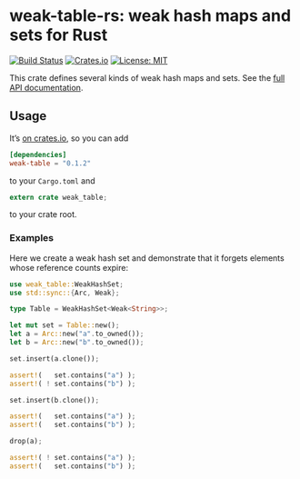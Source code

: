 # weak-table-rs: weak hash maps and sets for Rust

[![Build Status](https://travis-ci.org/tov/weak-table-rs.svg?branch=master)](https://travis-ci.org/tov/weak-table-rs)
[![Crates.io](https://img.shields.io/crates/v/weak-table.svg?maxAge=2592000)](https://crates.io/crates/weak-table)
[![License: MIT](https://img.shields.io/badge/license-MIT-blue.svg)](LICENSE-MIT)

This crate defines several kinds of weak hash maps and sets. See 
the [full API documentation](https://tov.github.io/weak-table-rs/).

## Usage

It’s [on crates.io](https://crates.io/crates/weak-table),
so you can add

```toml
[dependencies]
weak-table = "0.1.2"
```

to your `Cargo.toml` and

```rust
extern crate weak_table;
```

to your crate root.

### Examples

Here we create a weak hash set and demonstrate that it forgets elements
whose reference counts expire:

```rust
use weak_table::WeakHashSet;
use std::sync::{Arc, Weak};

type Table = WeakHashSet<Weak<String>>;

let mut set = Table::new();
let a = Arc::new("a".to_owned());
let b = Arc::new("b".to_owned());

set.insert(a.clone());

assert!(   set.contains("a") );
assert!( ! set.contains("b") );

set.insert(b.clone());

assert!(   set.contains("a") );
assert!(   set.contains("b") );

drop(a);

assert!( ! set.contains("a") );
assert!(   set.contains("b") );
```
